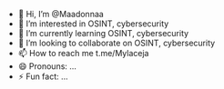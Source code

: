- 👋 Hi, I’m @Maadonnaa
- 👀 I’m interested in OSINT, cybersecurity
- 🌱 I’m currently learning OSINT, cybersecurity
- 💞️ I’m looking to collaborate on OSINT, cybersecurity
- 📫 How to reach me t.me/Mylaceja
- 😄 Pronouns: ...
- ⚡ Fun fact: ...

<!---
Maadonnaa/Maadonnaa is a ✨ special ✨ repository because its `README.md` (this file) appears on your GitHub profile.
You can click the Preview link to take a look at your changes.
--->
